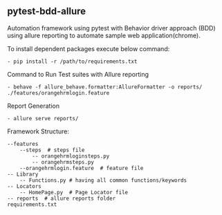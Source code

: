 pytest-bdd-allure
--------------------
Automation framework using pytest with Behavior driver approach (BDD) using allure reporting to automate sample web application(chrome).




To install dependent packages execute below command:

    - pip install -r /path/to/requirements.txt

Command to Run Test suites with Allure reporting

    - behave -f allure_behave.formatter:AllureFormatter -o reports/ ./features/orangehrmlogin.feature

Report Generation

    - allure serve reports/

Framework Structure:

    --features
        --steps  # steps file
            -- orangehrmloginsteps.py
            -- orangehrmsteps.py
        --orangehrmlogin.feature  # feature file
    -- Library
        -- Functions.py # having all common functions/keywords
    -- Locators
        -- HomePage.py  # Page Locator file
    -- reports  # allure reports folder
    requirements.txt

